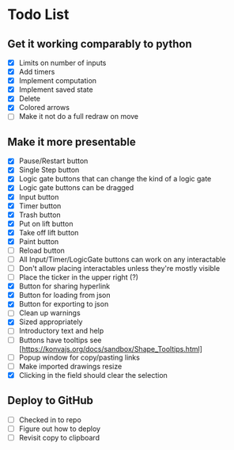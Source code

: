 # Todo List

## Get it working comparably to python

- [x] Limits on number of inputs
- [x] Add timers
- [x] Implement computation
- [x] Implement saved state
- [x] Delete
- [x] Colored arrows
- [ ] Make it not do a full redraw on move

## Make it more presentable

- [x] Pause/Restart button
- [x] Single Step button
- [x] Logic gate buttons that can change the kind of a logic gate
- [x] Logic gate buttons can be dragged
- [x] Input button
- [x] Timer button
- [x] Trash button
- [x] Put on lift button
- [x] Take off lift button
- [x] Paint button
- [ ] Reload button
- [ ] All Input/Timer/LogicGate buttons can work on any interactable
- [ ] Don't allow placing interactables unless they're mostly visible
- [ ] Place the ticker in the upper right (?)
- [x] Button for sharing hyperlink
- [x] Button for loading from json
- [x] Button for exporting to json
- [ ] Clean up warnings
- [x] Sized appropriately
- [ ] Introductory text and help
- [ ] Buttons have tooltips see [https://konvajs.org/docs/sandbox/Shape_Tooltips.html]
- [ ] Popup window for copy/pasting links
- [ ] Make imported drawings resize
- [x] Clicking in the field should clear the selection

## Deploy to GitHub

- [ ] Checked in to repo
- [ ] Figure out how to deploy
- [ ] Revisit copy to clipboard
